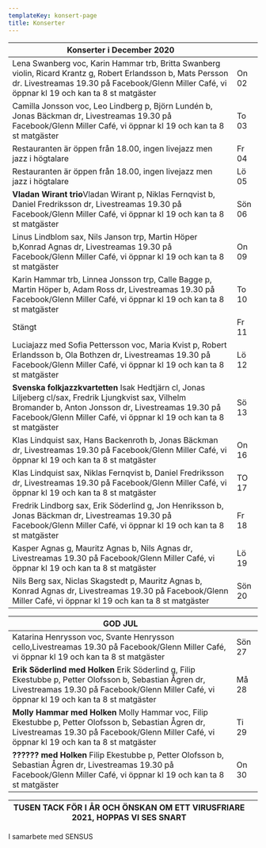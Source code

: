 ```yaml
---
templateKey: konsert-page
title: Konserter
---
```



| Konserter i December 2020                                                                                                                                                                                       |       |
| --------------------------------------------------------------------------------------------------------------------------------------------------------------------------------------------------------------- | ----- |
| Lena Swanberg voc, Karin Hammar trb, Britta Swanberg violin, Ricard Krantz g, Robert Erlandsson b, Mats Persson dr. Livestreamas 19.30 på Facebook/Glenn Miller Café, vi öppnar kl 19 och kan ta 8 st matgäster | On 02 
|Camilla Jonsson voc, Leo Lindberg p,  Björn Lundén b, Jonas Bäckman dr, Livestreamas 19.30 på Facebook/Glenn Miller Café, vi öppnar kl 19 och kan ta 8 st matgäster |To 03|
|Restauranten är öppen från 18.00, ingen livejazz men jazz i högtalare|Fr 04|
|Restauranten är öppen från 18.00, ingen livejazz men jazz i högtalare|Lö 05|Å
|**Vladan Wirant trio**Vladan Wirant p, Niklas Fernqvist b, Daniel Fredriksson dr, Livestreamas 19.30 på Facebook/Glenn Miller Café, vi öppnar kl 19 och kan ta 8 st matgäster |Sön 06|
|Linus Lindblom sax, Nils Janson trp, Martin Höper b,Konrad Agnas dr, Livestreamas 19.30 på Facebook/Glenn Miller Café, vi öppnar kl 19 och kan ta 8 st matgäster |On 09|
|Karin Hammar trb, Linnea Jonsson trp, Calle Bagge p, Martin Höper b, Adam Ross dr, Livestreamas 19.30 på Facebook/Glenn Miller Café, vi öppnar kl 19 och kan ta 8 st matgäster |To 10|
| Stängt|Fr 11|
|Luciajazz med Sofia Pettersson voc, Maria Kvist p, Robert Erlandsson b, Ola Bothzen dr, Livestreamas 19.30 på Facebook/Glenn Miller Café, vi öppnar kl 19 och kan ta 8 st matgäster |Lö 12|
|**Svenska folkjazzkvartetten** Isak Hedtjärn cl, Jonas Liljeberg cl/sax, Fredrik Ljungkvist sax, Vilhelm Bromander b, Anton Jonsson dr, Livestreamas 19.30 på Facebook/Glenn Miller Café, vi öppnar kl 19 och kan ta 8 st matgäster |Sö 13|
|Klas Lindquist sax, Hans Backenroth b, Jonas Bäckman dr,  Livestreamas 19.30 på Facebook/Glenn Miller Café, vi öppnar kl 19 och kan ta 8 st matgäster |On 16|
|Klas Lindquist sax, Niklas Fernqvist b, Daniel Fredriksson dr, Livestreamas 19.30 på Facebook/Glenn Miller Café, vi öppnar kl 19 och kan ta 8 st matgäster|TO 17|
|Fredrik Lindborg sax, Erik Söderlind g, Jon Henriksson b, Jonas Bäckman dr, Livestreamas 19.30 på Facebook/Glenn Miller Café, vi öppnar kl 19 och kan ta 8 st matgäster|Fr 18|
|Kasper Agnas g, Mauritz Agnas b, Nils Agnas dr, Livestreamas 19.30 på Facebook/Glenn Miller Café, vi öppnar kl 19 och kan ta 8 st matgäster|Lö 19|
|Nils Berg sax, Niclas Skagstedt p, Mauritz Agnas b, Konrad Agnas dr, Livestreamas 19.30 på Facebook/Glenn Miller Café, vi öppnar kl 19 och kan ta 8 st matgäster|Sön 20|

|GOD JUL                                                                                                                                                                                       |       |
| --------------------------------------------------------------------------------------------------------------------------------------------------------------------------------------------------------------- | ----- |
|Katarina Henrysson voc, Svante Henrysson cello,Livestreamas 19.30 på Facebook/Glenn Miller Café, vi öppnar kl 19 och kan ta 8 st matgäster|Sön 27|
|**Erik Söderlind med Holken** Erik Söderlind g, Filip Ekestubbe p, Petter Olofsson b, Sebastian Ågren dr, Livestreamas 19.30 på Facebook/Glenn Miller Café, vi öppnar kl 19 och kan ta 8 st matgäster|Må 28|
|**Molly Hammar med Holken** Molly Hammar voc, Filip Ekestubbe p, Petter Olofsson b, Sebastian Ågren dr, Livestreamas 19.30 på Facebook/Glenn Miller Café, vi öppnar kl 19 och kan ta 8 st matgäster|Ti 29|
|**?????? med Holken**  Filip Ekestubbe p, Petter Olofsson b, Sebastian Ågren dr, Livestreamas 19.30 på Facebook/Glenn Miller Café, vi öppnar kl 19 och kan ta 8 st matgäster|On 30|

|TUSEN TACK FÖR I ÅR OCH ÖNSKAN OM ETT VIRUSFRIARE 2021, HOPPAS VI SES SNART                                                                                                                                         |       |
| --------------------------------------------------------------------------------------------------------------------------------------------------------------------------------------------------------------- | ----- |




 





                                                                                                                                                   

I samarbete med SENSUS

